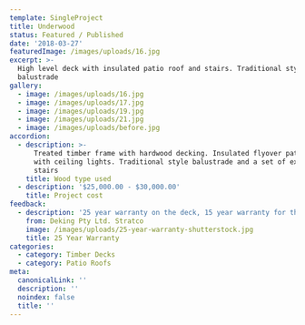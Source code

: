 ```yaml
---
template: SingleProject
title: Underwood
status: Featured / Published
date: '2018-03-27'
featuredImage: /images/uploads/16.jpg
excerpt: >-
  High level deck with insulated patio roof and stairs. Traditional style
  balustrade
gallery:
  - image: /images/uploads/16.jpg
  - image: /images/uploads/17.jpg
  - image: /images/uploads/19.jpg
  - image: /images/uploads/21.jpg
  - image: /images/uploads/before.jpg
accordion:
  - description: >-
      Treated timber frame with hardwood decking. Insulated flyover patio roof
      with ceiling lights. Traditional style balustrade and a set of external
      stairs
    title: Wood type used
  - description: '$25,000.00 - $30,000.00'
    title: Project cost
feedback:
  - description: '25 year warranty on the deck, 15 year warranty for the patio roof'
    from: Deking Pty Ltd. Stratco
    image: /images/uploads/25-year-warranty-shutterstock.jpg
    title: 25 Year Warranty
categories:
  - category: Timber Decks
  - category: Patio Roofs
meta:
  canonicalLink: ''
  description: ''
  noindex: false
  title: ''
---
```


